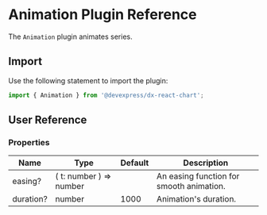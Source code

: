 # Animation Plugin Reference

The `Animation` plugin animates series.

## Import

Use the following statement to import the plugin:

```js
import { Animation } from '@devexpress/dx-react-chart';
```

## User Reference

### Properties

Name | Type | Default | Description
-----|------|---------|------------
easing? | ( t: number ) => number | | An easing function for smooth animation.
duration? | number | 1000 | Animation's duration.
